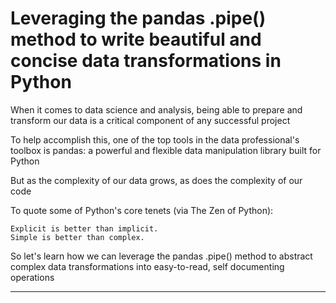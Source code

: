# Leveraging the pandas .pipe() method to write beautiful and concise data transformations in Python

When it comes to data science and analysis, being able to prepare and transform our data is a critical component of any successful project

To help accomplish this, one of the top tools in the data professional's toolbox is pandas: a powerful and flexible data manipulation library built for Python

But as the complexity of our data grows, as does the complexity of our code

To quote some of Python's core tenets (via The Zen of Python):  

```.
Explicit is better than implicit. 
Simple is better than complex.
```

So let's learn how we can leverage the pandas .pipe() method to abstract complex data transformations into easy-to-read, self documenting operations

---